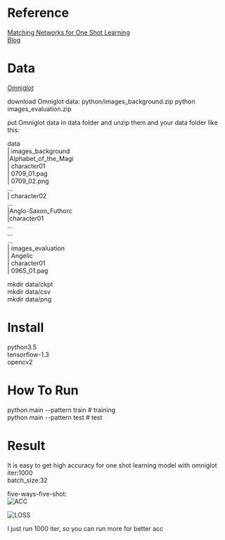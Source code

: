 
# Reference
[Matching Networks for One Shot Learning](https://arxiv.org/abs/1606.04080)  
[Blog](https://duanyzhi.github.io/One-Shot-Learning/)

# Data
[Omniglot](https://github.com/brendenlake/omniglot)

download Omniglot data: python/images_background.zip python images_evaluation.zip  

put Omniglot data in data folder and unzip them and your data folder like this:  

data   
    | images_background  
      |Alphabet_of_the_Magi  
          | character01  
             | 0709_01.pag      
             | 0709_02.png       
              ...  
          | character02    
            ...  
     |Anglo-Saxon_Futhorc  
          |character01  
             ...  
          ...    
     ...  
  | images_evaluation  
      | Angelic  
         | character01    
             | 0965_01.pag  


mkdir data/ckpt    
mkdir data/csv  
mkdir data/png  


# Install
python3.5  
tensorflow-1.3  
opencv2  

# How To Run
python main --pattern train     # training     
python main --pattern test      # test   

# Result
It is easy to get high accuracy for one shot learning model with omniglot  
iter:1000  
batch_size:32  

five-ways-five-shot:   
![ACC](https://github.com/duanyzhi/one_shot_learning/blob/master/data/png/acc.png)  

![LOSS](https://github.com/duanyzhi/one_shot_learning/blob/master/data/png/loss.png)  

I just run 1000 iter, so you can run more for better acc  
